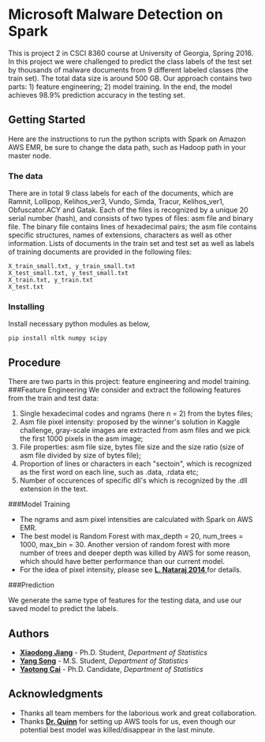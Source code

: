 # Microsoft Malware Detection on Spark

This is project 2 in CSCI 8360 course at University of Georgia, Spring 2016. In this project we were challenged to predict the class labels of the test set by thousands of malware documents from 9 different labeled classes (the train set). The total data size is around 500 GB. Our approach contains two parts: 1) feature engineering; 2) model training. In the end, the model achieves 98.9% prediction accuracy in the testing set.

## Getting Started

Here are the instructions to run the python scripts with Spark on Amazon AWS EMR, be sure to change the data path, such as Hadoop path in your master node.

### The data
There are in total 9 class labels for each of the documents, which are Ramnit, Lollipop, Kelihos_ver3, Vundo, Simda, Tracur, Kelihos_ver1, Obfuscator.ACY and Gatak. Each of the files is recognized by a unique 20 serial number (hash), and consists of two types of files: asm file and binary file. The binary file contains lines of hexadecimal pairs; the asm file contains specific structures, names of extensions, characters as well as other information.Lists of documents in the train set and test set as well as labels of training documents are provided in the following files:

```
X_train_small.txt, y_train_small.txt
X_test_small.txt, y_test_small.txt
X_train.txt, y_train.txt
X_test.txt
```
### Installing

Install necessary python modules as below,

```
pip install nltk numpy scipy 
```

## Procedure
There are two parts in this project: feature engineering and model training.  
###Feature Engineering
We consider and extract the following features from the train and test data:

1. Single hexadecimal codes and ngrams (here n = 2) from the bytes files;
2. Asm file pixel intensity: proposed by the winner's solution in Kaggle challenge, gray-scale images are extracted from asm files and we pick the first 1000 pixels in the asm image;
3. File properties: asm file size, bytes file size and the size ratio (size of asm file divided by size of bytes file);
4. Proportion of lines or characters in each "sectoin", which is recognized as the first word on each line, such as .data, .rdata etc;
5. Number of occurences of specific dll's which is recognized by the .dll extension in the text.

###Model Training
* The ngrams and asm pixel intensities are calculated with Spark on AWS EMR.
* The best model is Random Forest with max_depth = 20, num_trees = 1000, max_bin = 30. Another version of random forest with more number of trees and deeper depth was killed by AWS for some reason, which should have better performance than our current model. 
* For the idea of pixel intensity, please see **[L. Nataraj 2014](http://sarvamblog.blogspot.com/)**,for details.

###Prediction

We generate the same type of features for the testing data, and use our saved model to predict the labels.

## Authors

* **[Xiaodong Jiang](https://www.linkedin.com/in/xiaodongjiang)** - Ph.D. Student, *Department of Statistics*
* **[Yang Song](https://www.linkedin.com/in/yang-song-74298a118/en)** - M.S. Student, *Department of Statistics*
* **[Yaotong Cai](https://www.linkedin.com/in/yaotong-colin-cai-410ab026)** - Ph.D. Candidate, *Department of Statistics*


## Acknowledgments

* Thanks all team members for the laborious work and great collaboration.
* Thanks **[Dr. Quinn](http://cobweb.cs.uga.edu/~squinn/)** for setting up AWS tools for us, even though our potential best model was killed/disappear in the last minute.
